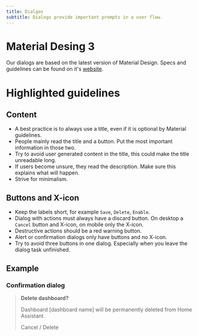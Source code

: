 ```yaml
---
title: Dialgos
subtitle: Dialogs provide important prompts in a user flow.
---
```


# Material Desing 3

Our dialogs are based on the latest version of Material Design. Specs and guidelines can be found on it's [website](https://m3.material.io/components/dialogs/overview). 

# Highlighted guidelines

## Content
* A best practice is to always use a title, even if it is optional by Material guidelines.
* People mainly read the title and a button. Put the most important information in those two.
* Try to avoid user generated content in the title, this could make the title unreadable long.
* If users become unsure, they read the description. Make sure this explains what will happen.
* Strive for minimalism.

## Buttons and X-icon
* Keep the labels short, for example `Save`, `Delete`, `Enable`.
* Dialog with actions must always have a discard button. On desktop a `Cancel` button and X-icon, on mobile only the X-icon.
* Destructive actions should be a red warning button.
* Alert or confirmation dialogs only have buttons and no X-icon.
* Try to avoid three buttons in one dialog. Especially when you leave the dialog task unfinished.

## Example
### Confirmation dialog
> **Delete dashboard?**
> 
> Dashboard [dashboard name] will be permanently deleted from Home Assistant.
> 
> Cancel / Delete
